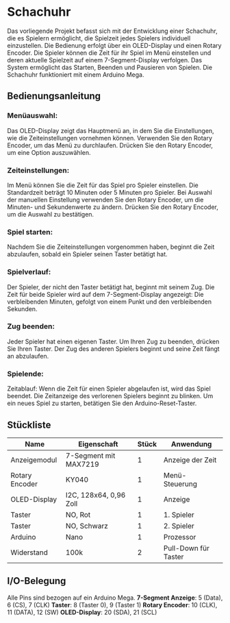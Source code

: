 # Schachuhr
Das vorliegende Projekt befasst sich mit der Entwicklung einer Schachuhr, die es Spielern ermöglicht, die Spielzeit jedes Spielers individuell einzustellen. Die Bedienung erfolgt über ein OLED-Display und einen Rotary Encoder. Die Spieler können die Zeit für ihr Spiel im Menü einstellen und deren aktuelle Spielzeit auf einem 7-Segment-Display verfolgen. Das System ermöglicht das Starten, Beenden und Pausieren von Spielen. Die Schachuhr funktioniert mit einem Arduino Mega.

## Bedienungsanleitung
### Menüauswahl:
Das OLED-Display zeigt das Hauptmenü an, in dem Sie die Einstellungen, wie die Zeiteinstellungen vornehmen können.
Verwenden Sie den Rotary Encoder, um das Menü zu durchlaufen.
Drücken Sie den Rotary Encoder, um eine Option auszuwählen.
### Zeiteinstellungen:
Im Menü können Sie die Zeit für das Spiel pro Spieler einstellen. Die Standardzeit beträgt 10 Minuten oder 5 Minuten pro Spieler.
Bei Auswahl der manuellen Einstellung verwenden Sie den Rotary Encoder, um die Minuten- und Sekundenwerte zu ändern.
Drücken Sie den Rotary Encoder, um die Auswahl zu bestätigen.
### Spiel starten:
Nachdem Sie die Zeiteinstellungen vorgenommen haben, beginnt die Zeit abzulaufen, sobald ein Spieler seinen Taster betätigt hat.
### Spielverlauf:
Der Spieler, der nicht den Taster betätigt hat, beginnt mit seinem Zug.
Die Zeit für beide Spieler wird auf dem 7-Segment-Display angezeigt: Die verbleibenden Minuten, gefolgt von einem Punkt und den verbleibenden Sekunden.
### Zug beenden:
Jeder Spieler hat einen eigenen Taster. Um Ihren Zug zu beenden, drücken Sie Ihren Taster. Der Zug des anderen Spielers beginnt und seine Zeit fängt an abzulaufen.
### Spielende:
Zeitablauf: Wenn die Zeit für einen Spieler abgelaufen ist, wird das Spiel beendet. Die Zeitanzeige des verlorenen Spielers beginnt zu blinken. 
Um ein neues Spiel zu starten, betätigen Sie den Arduino-Reset-Taster.

## Stückliste
| Name            | Eigenschaft                       | Stück | Anwendung               |
|-----------------|-----------------------------------|-------|-------------------------|
| Anzeigemodul    | 7-Segment mit MAX7219             | 1     | Anzeige der Zeit        |
| Rotary Encoder  | KY040                             | 1     | Menü-Steuerung          |
| OLED-Display    | I2C, 128x64, 0,96 Zoll            | 1     | Anzeige                 |
| Taster          | NO, Rot                           | 1     | 1. Spieler              |
| Taster          | NO, Schwarz                       | 1     | 2. Spieler              |
| Arduino         | Nano                              | 1     | Prozessor               |
| Widerstand      | 100k                              | 2     | Pull-Down für Taster    |

## I/O-Belegung
Alle Pins sind bezogen auf ein Arduino Mega.
__7-Segment Anzeige__:
5 (Data), 6 (CS), 7 (CLK)
__Taster__:
8 (Taster 0), 9 (Taster 1)
__Rotary Encoder__: 
10 (CLK), 11 (DATA), 12 (SW)
__OLED-Display__:
20 (SDA), 21 (SCL)
